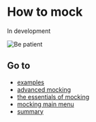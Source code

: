 # How to mock

In development

![Be patient][be-patient]

## Go to
* [examples][examples]
* [advanced mocking][advanced]
* [the essentials of mocking][essentials]
* [mocking main menu][mocking-main-menu]
* [summary][summary]

[advanced]: ../advanced
[examples]: ../examples
[essentials]: ../essentials
[mocking-main-menu]: ../
[summary]: ../../

[be-patient]: https://media.giphy.com/media/xT9KVmZwJl7fnigeAg/giphy.gif
